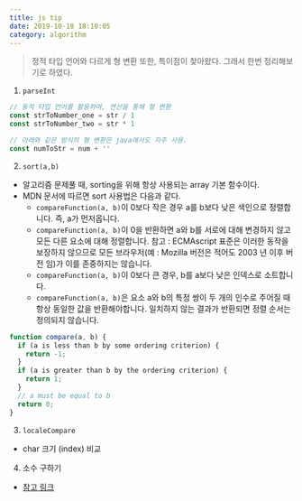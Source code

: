 ```yaml
---
title: js tip
date: 2019-10-18 18:10:05
category: algorithm
---
```


> 정적 타입 언어와 다르게 형 변환 또한, 특이점이 찾아왔다.
> 그래서 한번 정리해보기로 하였다.

1. `parseInt`

```javascript
// 동적 타입 언어를 활용하여, 연산을 통해 형 변환
const strToNumber_one = str / 1
const strToNumber_two = str * 1

// 아래와 같은 방식의 형 변환은 java에서도 자주 사용.
const numToStr = num + ''
```

2. `sort(a,b)`

- 알고리즘 문제풀 때, sorting을 위해 항상 사용되는 array 기본 함수이다.
- MDN 문서에 따르면 sort 사용법은 다음과 같다.
  - `compareFunction(a, b)`이 0보다 작은 경우 a를 b보다 낮은 색인으로 정렬합니다. 즉, a가 먼저옵니다.
  - `compareFunction(a, b)`이 0을 반환하면 a와 b를 서로에 대해 변경하지 않고 모든 다른 요소에 대해 정렬합니다. 참고 : ECMAscript 표준은 이러한 동작을 보장하지 않으므로 모든 브라우저(예 : Mozilla 버전은 적어도 2003 년 이후 버전 임)가 이를 존중하지는 않습니다.
  - `compareFunction(a, b)`이 0보다 큰 경우, b를 a보다 낮은 인덱스로 소트합니다.
  - `compareFunction(a, b)`은 요소 a와 b의 특정 쌍이 두 개의 인수로 주어질 때 항상 동일한 값을 반환해야합니다. 일치하지 않는 결과가 반환되면 정렬 순서는 정의되지 않습니다.

```javascript
function compare(a, b) {
  if (a is less than b by some ordering criterion) {
    return -1;
  }
  if (a is greater than b by the ordering criterion) {
    return 1;
  }
  // a must be equal to b
  return 0;
}

```

3. `localeCompare`

- char 크기 (index) 비교

4. 소수 구하기

- [참고 링크](https://jongmin92.github.io/2017/11/05/Algorithm/Concept/prime/)
